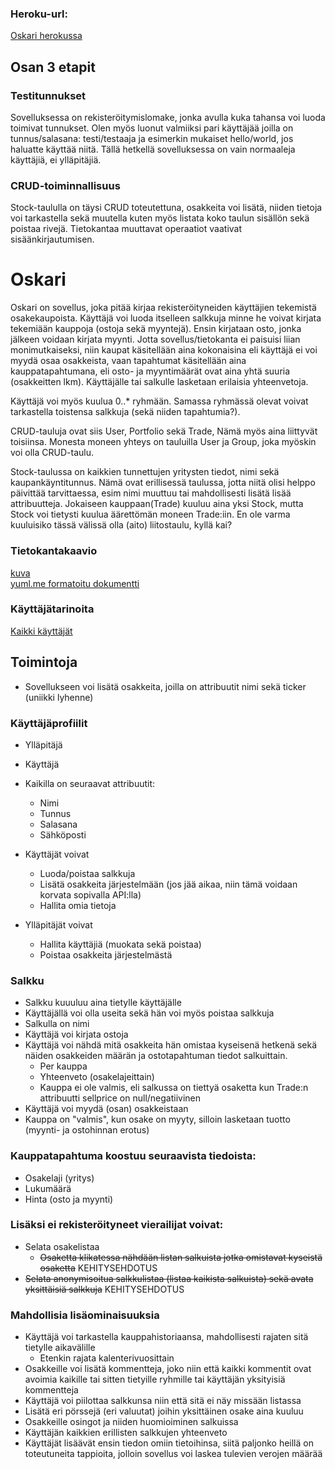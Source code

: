 ### Heroku-url:
[Oskari herokussa](https://oskari.herokuapp.com/)

## Osan 3 etapit
### Testitunnukset
Sovelluksessa on rekisteröitymislomake, jonka avulla kuka tahansa voi luoda toimivat tunnukset. Olen myös luonut valmiiksi pari käyttäjää joilla on tunnus/salasana: testi/testaaja ja esimerkin mukaiset hello/world, jos haluatte käyttää niitä. Tällä hetkellä sovelluksessa on vain normaaleja käyttäjiä, ei ylläpitäjiä.

### CRUD-toiminnallisuus
Stock-taululla on täysi CRUD toteutettuna, osakkeita voi lisätä, niiden tietoja voi tarkastella sekä muutella kuten myös listata koko taulun sisällön sekä poistaa rivejä. Tietokantaa muuttavat operaatiot vaativat sisäänkirjautumisen.

# Oskari

Oskari on sovellus, joka pitää kirjaa rekisteröityneiden käyttäjien tekemistä osakekaupoista. Käyttäjä voi luoda itselleen salkkuja minne he voivat kirjata tekemiään kauppoja (ostoja sekä myyntejä). Ensin kirjataan osto, jonka jälkeen voidaan kirjata myynti. Jotta sovellus/tietokanta ei paisuisi liian monimutkaiseksi, niin kaupat käsitellään aina kokonaisina eli käyttäjä ei voi myydä osaa osakkeista, vaan tapahtumat käsitellään aina kauppatapahtumana, eli osto- ja myyntimäärät ovat aina yhtä suuria (osakkeitten lkm). Käyttäjälle tai salkulle lasketaan erilaisia yhteenvetoja.

Käyttäjä voi myös kuulua 0..* ryhmään. Samassa ryhmässä olevat voivat tarkastella toistensa salkkuja (sekä niiden tapahtumia?).

CRUD-tauluja ovat siis User, Portfolio sekä Trade, Nämä myös aina liittyvät toisiinsa. Monesta moneen yhteys on tauluilla User ja Group, joka myöskin voi olla CRUD-taulu.

Stock-taulussa on kaikkien tunnettujen yritysten tiedot, nimi sekä kaupankäyntitunnus. Nämä ovat erillisessä taulussa, jotta niitä olisi helppo päivittää tarvittaessa, esim nimi muuttuu tai mahdollisesti lisätä lisää attribuutteja. Jokaiseen kauppaan(Trade) kuuluu aina yksi Stock, mutta Stock voi tietysti kuulua äärettömän moneen Trade:iin. En ole varma kuuluisiko tässä välissä olla (aito) liitostaulu, kyllä kai?

### Tietokantakaavio
[kuva](https://github.com/kordaniel/oskari/tree/master/documentation/db/db_schema.jpg)  
[yuml.me formatoitu dokumentti](https://github.com/kordaniel/oskari/tree/master/documentation/db/db_schema_yuml.txt)

### Käyttäjätarinoita
[Kaikki käyttäjät](https://github.com/kordaniel/oskari/tree/master/documentation/user_stories.md)

## Toimintoja
* Sovellukseen voi lisätä osakkeita, joilla on attribuutit nimi sekä ticker (uniikki lyhenne)

### Käyttäjäprofiilit
* Ylläpitäjä
* Käyttäjä

* Kaikilla on seuraavat attribuutit:
  * Nimi
  * Tunnus
  * Salasana
  * Sähköposti

* Käyttäjät voivat
  * Luoda/poistaa salkkuja
  * Lisätä osakkeita järjestelmään (jos jää aikaa, niin tämä voidaan korvata sopivalla API:lla)
  * Hallita omia tietoja

* Ylläpitäjät voivat
  * Hallita käyttäjiä (muokata sekä poistaa)
  * Poistaa osakkeita järjestelmästä

### Salkku
* Salkku kuuuluu aina tietylle käyttäjälle
* Käyttäjällä voi olla useita sekä hän voi myös poistaa salkkuja
* Salkulla on nimi
* Käyttäjä voi kirjata ostoja
* Käyttäjä voi nähdä mitä osakkeita hän omistaa kyseisenä hetkenä sekä näiden osakkeiden määrän ja ostotapahtuman tiedot salkuittain.
  * Per kauppa
  * Yhteenveto (osakelajeittain)
  * Kauppa ei ole valmis, eli salkussa on tiettyä osaketta kun Trade:n attribuutti sellprice on null/negatiivinen
* Käyttäjä voi myydä (osan) osakkeistaan
* Kauppa on "valmis", kun osake on myyty, silloin lasketaan tuotto (myynti- ja ostohinnan erotus)

### Kauppatapahtuma koostuu seuraavista tiedoista:
* Osakelaji (yritys)
* Lukumäärä
* Hinta (osto ja myynti)

### Lisäksi ei rekisteröityneet vierailijat voivat:
* Selata osakelistaa
  * ~~Osaketta klikatessa nähdään listan salkuista jotka omistavat kyseistä osaketta~~ KEHITYSEHDOTUS
* ~~Selata anonymisoitua salkkulistaa (listaa kaikista salkuista) sekä avata yksittäisiä salkkuja~~ KEHITYSEHDOTUS

### Mahdollisia lisäominaisuuksia
* Käyttäjä voi tarkastella kauppahistoriaansa, mahdollisesti rajaten sitä tietylle aikavälille
  * Etenkin rajata kalenterivuosittain
* Osakkeille voi lisätä kommentteja, joko niin että kaikki kommentit ovat avoimia kaikille tai sitten tietyille ryhmille tai käyttäjän yksityisiä kommentteja
* Käyttäjä voi piilottaa salkkunsa niin että sitä ei näy missään listassa
* Lisätä eri pörssejä (eri valuutat) joihin yksittäinen osake aina kuuluu
* Osakkeille osingot ja niiden huomioiminen salkuissa
* Käyttäjän kaikkien erillisten salkkujen yhteenveto
* Käyttäjät lisäävät ensin tiedon omiin tietoihinsa, siitä paljonko heillä on toteutuneita tappioita, jolloin sovellus voi laskea tulevien verojen määrää
